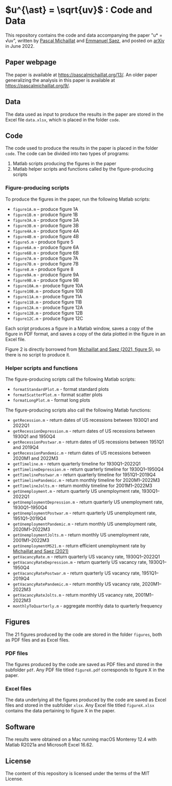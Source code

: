# $u^{\ast} = \sqrt{uv}$ : Code and Data

This repository contains the code and data accompanying the paper "u* = √uv", written by [Pascal Michaillat](https://pascalmichaillat.org) and [Emmanuel Saez](https://eml.berkeley.edu/~saez/), and posted on [arXiv](https://doi.org/10.48550/arXiv.2206.13012) in June 2022.

## Paper webpage

The paper is available at https://pascalmichaillat.org/13/. An older paper generalizing the analysis in this paper is available at https://pascalmichaillat.org/9/.

## Data

The data used as input to produce the results in the paper are stored in the Excel file `data.xlsx`, which is placed in the folder `code`. 

## Code

The code used to produce the results in the paper is placed in the folder `code`. The code can be divided into two types of programs:

1. Matlab scripts producing the figures in the paper
2. Matlab helper scripts and functions called by the figure-producing scripts

### Figure-producing scripts

To produce the figures in the paper, run the following Matlab scripts:

* `figure1A.m` – produce figure 1A
* `figure1B.m` - produce figure 1B
* `figure3A.m` - produce figure 3A
* `figure3B.m` - produce figure 3B
* `figure4A.m` - produce figure 4A
* `figure4B.m` - produce figure 4B
* `figure5.m` - produce figure 5
* `figure6A.m` - produce figure 6A
* `figure6B.m` - produce figure 6B
* `figure7A.m` - produce figure 7A
* `figure7B.m` - produce figure 7B
* `figure8.m` - produce figure 8
* `figure9A.m` - produce figure 9A
* `figure9B.m` - produce figure 9B
* `figure10A.m` - produce figure 10A
* `figure10B.m` - produce figure 10B
* `figure11A.m` - produce figure 11A
* `figure11B.m` - produce figure 11B
* `figure12A.m` - produce figure 12A
* `figure12B.m` - produce figure 12B
* `figure12C.m` - produce figure 12C

Each script produces a figure in a Matlab window, saves a copy of the figure in PDF format, and saves a copy of the data plotted in the figure in an Excel file.

Figure 2 is directly borrowed from [Michaillat and Saez (2021, figure 5)](https://github.com/pascalmichaillat/unemployment-gap), so there is no script to produce it.

### Helper scripts and functions

The figure-producing scripts call the following Matlab scripts:

* `formatStandardPlot.m` - format standard plots
* `formatScatterPlot.m` - format scatter plots
* `formatLongPlot.m` - format long plots

The figure-producing scripts also call the following Matlab functions:
 
* `getRecession.m` - return dates of US recessions between 1930Q1 and 2022Q1
* `getRecessionDepression.m` - return dates of US recessions between 1930Q1 and 1950Q4
* `getRecessionPostwar.m` - return dates of US recessions between 1951Q1 and 2019Q4
* `getRecessionPandemic.m` - return dates of US recessions between 2020M1 and 2022M3
* `getTimeline.m` - return quarterly timeline for 1930Q1–2022Q1
* `getTimelineDepression.m` - return quarterly timeline for 1930Q1–1950Q4
* `getTimelinePostwar.m` - return quarterly timeline for 1951Q1–2019Q4
* `getTimelinePandemic.m` - return monthly timeline for 2020M1–2022M3
* `getTimelineJolts.m` - return monthly timeline for 2001M1–2022M3
* `getUnemployment.m` - return quarterly US unemployment rate, 1930Q1–2022Q1
* `getUnemploymentDepression.m` - return quarterly US unemployment rate, 1930Q1–1950Q4
* `getUnemploymentPostwar.m` - return quarterly US unemployment rate, 1951Q1–2019Q4
* `getUnemploymentPandemic.m` - return monthly US unemployment rate, 2020M1–2022M3
* `getUnemploymentJolts.m` - return monthly US unemployment rate, 2001M1–2022M3
* `getUnemploymentMS21.m` - return efficient unemployment rate by [Michaillat and Saez (2021)](https://doi.org/10.1016/j.pubecp.2021.100009)
* `getVacancyRate.m` - return quarterly US vacancy rate, 1930Q1–2022Q1
* `getVacancyRateDepression.m` - return quarterly US vacancy rate, 1930Q1–1950Q4
* `getVacancyRatePostwar.m` - return quarterly US vacancy rate, 1951Q1–2019Q4
* `getVacancyRatePandemic.m` - return monthly US vacancy rate, 2020M1–2022M3
* `getVacancyRateJolts.m` - return monthly US vacancy rate, 2001M1–2022M3
* `monthlyToQuarterly.m` - aggregate monthly data to quarterly frequency

## Figures

The 21 figures produced by the code are stored in the folder `figures`, both as PDF files and as Excel files.

### PDF files

The figures produced by the code are saved as PDF files and stored in the subfolder `pdf`. Any PDF file titled `figureX.pdf` corresponds to figure X in the paper.

### Excel files

The data underlying all the figures produced by the code are saved as Excel files and  stored in the subfolder `xlsx`. Any Excel file titled `figureX.xlsx` contains the data pertaining to figure X in the paper.

## Software

The results were obtained on a Mac running macOS Monterey 12.4 with Matlab R2021a and Microsoft Excel 16.62.

## License

The content of this repository is licensed under the terms of the MIT License.
